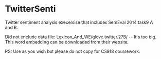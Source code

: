 # TwitterSenti

Twitter sentiment analysis execersise that includes SemEval 2014 task9 A and B.

Did not enclude data file: Lexicon_And_WE/glove.twitter.27B/
  -- It's too big. This word embedding can be downloaded from their website.

PS: Use as you wish but please do not copy for CS918 coursework.

